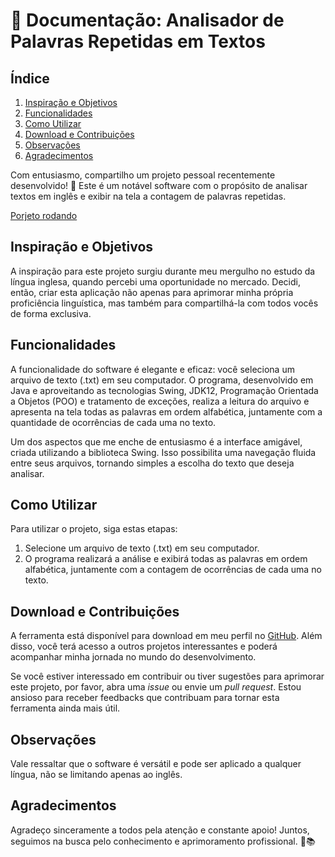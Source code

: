 <h1>🚀 Documentação: Analisador de Palavras Repetidas em Textos</h1>
    <h2>Índice</h2>
    <ol>
        <li><a href="#inspiracao-objetivos">Inspiração e Objetivos</a></li>
        <li><a href="#funcionalidades">Funcionalidades</a></li>
        <li><a href="#como-utilizar">Como Utilizar</a></li>
        <li><a href="#download-e-contribuicoes">Download e Contribuições</a></li>
        <li><a href="#observacoes">Observações</a></li>
        <li><a href="#agradecimentos">Agradecimentos</a></li>
    </ol>
    <p>Com entusiasmo, compartilho um projeto pessoal recentemente desenvolvido! 🚀 Este é um notável software com o
        propósito de analisar textos em inglês e exibir na tela a contagem de palavras repetidas.</p>
        <a href="https://github.com/edvaldovitor250/PalavrasFrequenteIngles/assets/116117189/01507705-d2e9-4007-b2a1-98494dc0ee3f
">Porjeto rodando</a>
        <h2 id="inspiracao-objetivos">Inspiração e Objetivos</h2>
    <p>A inspiração para este projeto surgiu durante meu mergulho no estudo da língua inglesa, quando percebi uma
        oportunidade no mercado. Decidi, então, criar esta aplicação não apenas para aprimorar minha própria proficiência
        linguística, mas também para compartilhá-la com todos vocês de forma exclusiva.</p>
    <h2 id="funcionalidades">Funcionalidades</h2>
    <p>A funcionalidade do software é elegante e eficaz: você seleciona um arquivo de texto (.txt) em seu computador. O
        programa, desenvolvido em Java e aproveitando as tecnologias Swing, JDK12, Programação Orientada a Objetos (POO)
        e tratamento de exceções, realiza a leitura do arquivo e apresenta na tela todas as palavras em ordem
        alfabética, juntamente com a quantidade de ocorrências de cada uma no texto.</p>
    <p>Um dos aspectos que me enche de entusiasmo é a interface amigável, criada utilizando a biblioteca Swing. Isso
        possibilita uma navegação fluida entre seus arquivos, tornando simples a escolha do texto que deseja
        analisar.</p>
    <h2 id="como-utilizar">Como Utilizar</h2>
    <p>Para utilizar o projeto, siga estas etapas:</p>
    <ol>
        <li>Selecione um arquivo de texto (.txt) em seu computador.</li>
        <li>O programa realizará a análise e exibirá todas as palavras em ordem alfabética, juntamente com a contagem de
            ocorrências de cada uma no texto.</li>
    </ol>
    <h2 id="download-e-contribuicoes">Download e Contribuições</h2>
    <p>A ferramenta está disponível para download em meu perfil no <a href="link_para_o_projeto">GitHub</a>. Além disso, você terá acesso a outros projetos interessantes e poderá acompanhar minha jornada no mundo do desenvolvimento.</p>
    <p>Se você estiver interessado em contribuir ou tiver sugestões para aprimorar este projeto, por favor, abra uma <em>issue</em> ou envie um <em>pull request</em>. Estou ansioso para receber feedbacks que contribuam para tornar esta ferramenta ainda mais útil.</p>
    <h2 id="observacoes">Observações</h2>
    <p>Vale ressaltar que o software é versátil e pode ser aplicado a qualquer língua, não se limitando apenas ao inglês.</p>
    <h2 id="agradecimentos">Agradecimentos</h2>
    <p>Agradeço sinceramente a todos pela atenção e constante apoio! Juntos, seguimos na busca pelo conhecimento e aprimoramento profissional. 🌟📚</p>
